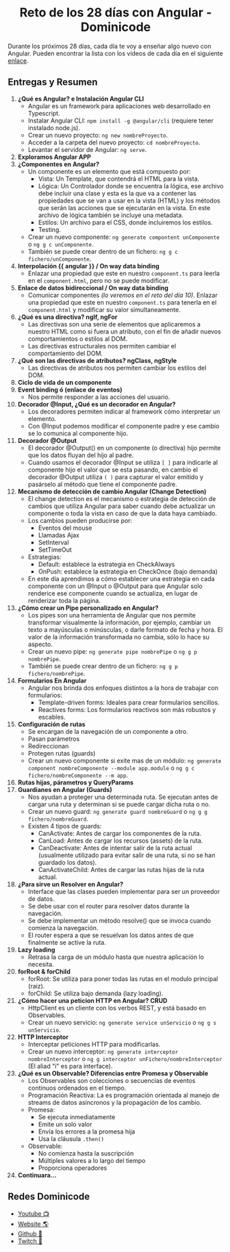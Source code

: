 <h1 align="center">Reto de los 28 días con Angular - Dominicode</h1>

Durante los próximos 28 días, cada día te voy a enseñar algo nuevo con Angular.
Pueden encontrar la lista con los videos de cada día en el siguiente [enlace](https://www.youtube.com/watch?v=8Fwwhjt3jjE&list=PL_9MDdjVuFjFBed4Eor5qj1T0LLahl4z0).

## Entregas y Resumen

1. **¿Qué es Angular? e Instalación Angular CLI**
   - Angular es un framework para aplicaciones web desarrollado en Typescript.
   - Instalar Angular CLI: `npm install -g @angular/cli` (requiere tener instalado node.js).
   - Crear un nuevo proyecto: `ng new nombreProyecto`.
   - Acceder a la carpeta del nuevo proyecto: `cd nombreProyecto`.
   - Levantar el servidor de Angular: `ng serve`.
2. **Exploramos Angular APP**
3. **¿Componentes en Angular?**
   - Un componente es un elemento que está compuesto por:
     - Vista: Un Template, que contendrá el HTML para la vista.
     - Lógica: Un Controlador donde se encuentra la lógica, ese archivo debe incluir una clase y esta es la que va a contener las propiedades que se van a usar en la vista (HTML) y los métodos que serán las acciones que se ejecutarán en la vista. En este archivo de lógica también se incluye una metadata.
     - Estilos: Un archivo para el CSS, donde incluiremos los estilos.
     - Testing.
   - Crear un nuevo componente: `ng generate compontent unComponente` o `ng g c unComponente`.
   - También se puede crear dentro de un fichero: `ng g c fichero/unComponente`.
4. **Interpolación {{ angular }} / On way data binding**
   - Enlazar una propiedad que este en nuestro `component.ts` para leerla en el `component.html`, pero no se puede modificar.
5. **Enlace de datos bidireccional / On way data binding**
   - Comunicar componentes _(lo veremos en el reto del día 10)_. Enlazar una propiedad que este en nuestro `component.ts` para tenerla en el `component.html` y modificar su valor simultaneamente.
6. **¿Qué es una directiva? ngIf, ngFor**
   - Las directivas son una serie de elementos que aplicaremos a nuestro HTML como si fuera un atributo, con el fin de añadir nuevos comportamientos o estilos al DOM.
   - Las directivas estructurales nos permiten cambiar el comportamiento del DOM.
7. **¿Qué son las directivas de atributos? ngClass, ngStyle**
   - Las directivas de atributos nos permiten cambiar los estilos del DOM.
8. **Ciclo de vida de un componente**
9. **Event binding ó (enlace de eventos)**
   - Nos permite responder a las acciones del usuario.
10. **Decorador @Input, ¿Qué es un decorador en Angular?**
    - Los decoradores permiten indicar al framework cómo interpretar un elemento.
    - Con @Input podemos modificar el componente padre y ese cambio se lo comunica al componente hijo.
11. **Decorador @Output**
    - El decorador @Output() en un componente (o directiva) hijo permite que los datos fluyan del hijo al padre.
    - Cuando usamos el decorador @Input se utiliza `[ ]` para indicarle al componente hijo el valor que se esta pasando, en cambio el decorador @Output utiliza `( )` para capturar el valor emitido y pasárselo al método que tiene el componente padre.
12. **Mecanismo de detección de cambio Angular (Change Detection)**
    - El change detection es el mecanismo o estrategia de detección de cambios que utiliza Angular para saber cuando debe actualizar un componente o toda la vista en caso de que la data haya cambiado.
    - Los cambios pueden producirse por:
      - Eventos del mouse
      - Llamadas Ajax
      - SetInterval
      - SetTimeOut
    - Estrategias:
      - Default: establece la estrategia en CheckAlways
      - OnPush: establece la estrategia en CheckOnce (bajo demanda)
    - En este día aprendimos a cómo establecer una estrategia en cada componente con un @Input o @Output para que Angular solo renderice ese componente cuando se actualiza, en lugar de renderizar toda la página.
13. **¿Cómo crear un Pipe personalizado en Angular?**
    - Los pipes son una herramienta de Angular que nos permite transformar visualmente la información, por ejemplo, cambiar un texto a mayúsculas o minúsculas, o darle formato de fecha y hora. El valor de la información transformada no cambia, sólo lo hace su aspecto.
    - Crear un nuevo pipe: `ng generate pipe nombrePipe` o `ng g p nombrePipe`.
    - También se puede crear dentro de un fichero: `ng g p fichero/nombrePipe`.
14. **Formularios En Angular**
    - Angular nos brinda dos enfoques distintos a la hora de trabajar con formularios:
      - Template-driven forms: Ideales para crear formularios sencillos.
      - Reactives forms: Los formularios reactivos son más robustos y escables.
15. **Configuración de rutas**
    - Se encargan de la navegación de un componente a otro.
    - Pasan parámetros
    - Redireccionan
    - Protegen rutas (guards)
    - Crear un nuevo componente si exite mas de un módulo: `ng generate component nombreComponente --module app.module` o `ng g c fichero/nombreComponente --m app`.
16. **Rutas hijas, párametros y QueryParams**
17. **Guardianes en Angular (Guards)**
      - Nos ayudan a proteger una determinada ruta. Se ejecutan antes de cargar una ruta y determinan si se puede cargar dicha ruta o no.
      - Crear un nuevo guard: `ng generate guard nombreGuard` o `ng g g fichero/nombreGuard`.
      - Existen 4 tipos de guards:
         - CanActivate: Antes de cargar los componentes de la ruta.
         - CanLoad: Antes de cargar los recursos (assets) de la ruta.
         - CanDeactivate: Antes de intentar salir de la ruta actual (usualmente utilizado para evitar salir de una ruta, si no se han guardado los datos).
         - CanActivateChild: Antes de cargar las rutas hijas de la ruta actual.
18. **¿Para sirve un Resolver en Angular?**
      - Interface que las clases pueden implementar para ser un proveedor de datos. 
      - Se debe usar con el router para resolver datos durante la navegación. 
      - Se debe implementar un método resolve() que se invoca cuando comienza la navegación. 
      - El router espera a que se resuelvan los datos antes de que finalmente se active la ruta.
19. **Lazy loading**
      - Retrasa la carga de un módulo hasta que nuestra aplicación lo necesita.
20. **forRoot & forChild**
      - forRoot: Se utiliza para poner todas las rutas en el modulo principal (raiz).
      - forChild: Se utiliza bajo demanda (lazy loading).
21. **¿Cómo hacer una peticion HTTP en Angular? CRUD**
      - HttpClient es un cliente con los verbos REST, y está basado en Observables.
      - Crear un nuevo servicio: `ng generate service unServicio` o `ng g s unServicio`.
22. **HTTP Interceptor**
      - Interceptar peticiones HTTP para modificarlas.
      - Crear un nuevo interceptor: `ng generate interceptor nombreInterceptor` o `ng g interceptor unFichero/nombreInterceptor` (El aliad "i" es para interface).
23. **¿Qué es un Observable? Diferencias entre Promesa y Observable**
      - Los Observables son colecciones o secuencias de eventos continuos ordenados en el tiempo.
      - Programación Reactiva: La es programación orientada al manejo de streams de datos asíncronos y la propagación de los cambio.
      - Promesa:
         - Se ejecuta inmediatamente
         - Emite un solo valor
         - Envía los errores a la promesa hija
         - Usa la cláusula `.then()`
      - Observable:
         - No comienza hasta la suscripción
         - Múltiples valores a lo largo del tiempo
         - Proporciona operadores
24. **Continuara...**

## Redes Dominicode

- [Youtube 📺](https://www.youtube.com/c/DominiCode)
- [Website 🌎](https://dominicode.com)
- [Github 📂](https://github.com/domini-code)
- [Twitch 🎥](https://www.twitch.tv/dominicode_live)
